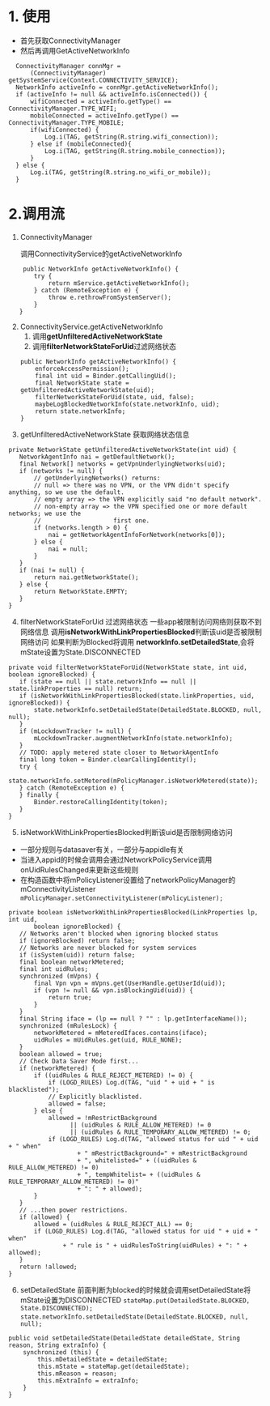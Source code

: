 # 1. 使用
- 首先获取ConnectivityManager
- 然后再调用GetActiveNetworkInfo

```
  ConnectivityManager connMgr =
      (ConnectivityManager) getSystemService(Context.CONNECTIVITY_SERVICE);
  NetworkInfo activeInfo = connMgr.getActiveNetworkInfo();
  if (activeInfo != null && activeInfo.isConnected()) {
      wifiConnected = activeInfo.getType() == ConnectivityManager.TYPE_WIFI;
      mobileConnected = activeInfo.getType() == ConnectivityManager.TYPE_MOBILE;
      if(wifiConnected) {
          Log.i(TAG, getString(R.string.wifi_connection));
      } else if (mobileConnected){
          Log.i(TAG, getString(R.string.mobile_connection));
      }
  } else {
      Log.i(TAG, getString(R.string.no_wifi_or_mobile));
  }
```
# 2.调用流
 1. ConnectivityManager
 
    调用ConnectivityService的getActiveNetworkInfo
 ```
     public NetworkInfo getActiveNetworkInfo() {
        try {
            return mService.getActiveNetworkInfo();
        } catch (RemoteException e) {
            throw e.rethrowFromSystemServer();
        }
    }
 ```
 2. ConnectivityService.getActiveNetworkInfo
    1. 调用**getUnfilteredActiveNetworkState**
    2. 调用**filterNetworkStateForUid**过滤网络状态
    ```
    public NetworkInfo getActiveNetworkInfo() {
        enforceAccessPermission();
        final int uid = Binder.getCallingUid();
        final NetworkState state = getUnfilteredActiveNetworkState(uid);
        filterNetworkStateForUid(state, uid, false);
        maybeLogBlockedNetworkInfo(state.networkInfo, uid);
        return state.networkInfo;
    }
    ```
 3. getUnfilteredActiveNetworkState 获取网络状态信息
 ```
 private NetworkState getUnfilteredActiveNetworkState(int uid) {
    NetworkAgentInfo nai = getDefaultNetwork();
    final Network[] networks = getVpnUnderlyingNetworks(uid);
    if (networks != null) {
        // getUnderlyingNetworks() returns:
        // null => there was no VPN, or the VPN didn't specify anything, so we use the default.
        // empty array => the VPN explicitly said "no default network".
        // non-empty array => the VPN specified one or more default networks; we use the
        //                    first one.
        if (networks.length > 0) {
            nai = getNetworkAgentInfoForNetwork(networks[0]);
        } else {
            nai = null;
        }
    }
    if (nai != null) {
        return nai.getNetworkState();
    } else {
        return NetworkState.EMPTY;
    }
}
 ```
 4. filterNetworkStateForUid 过滤网络状态
 一些app被限制访问网络则获取不到网络信息
 调用**isNetworkWithLinkPropertiesBlocked**判断该uid是否被限制网络访问
 如果判断为Blocked将调用 **networkInfo.setDetailedState**,会将mState设置为State.DISCONNECTED
 ```
 private void filterNetworkStateForUid(NetworkState state, int uid, boolean ignoreBlocked) {
    if (state == null || state.networkInfo == null || state.linkProperties == null) return;
    if (isNetworkWithLinkPropertiesBlocked(state.linkProperties, uid, ignoreBlocked)) {
        state.networkInfo.setDetailedState(DetailedState.BLOCKED, null, null);
    }
    if (mLockdownTracker != null) {
        mLockdownTracker.augmentNetworkInfo(state.networkInfo);
    }
    // TODO: apply metered state closer to NetworkAgentInfo
    final long token = Binder.clearCallingIdentity();
    try {
        state.networkInfo.setMetered(mPolicyManager.isNetworkMetered(state));
    } catch (RemoteException e) {
    } finally {
        Binder.restoreCallingIdentity(token);
    }
}
 ```
5. isNetworkWithLinkPropertiesBlocked判断该uid是否限制网络访问
 - 一部分规则与datasaver有关，一部分与appidle有关
 - 当进入appid的时候会调用会通过NetworkPolicyService调用onUidRulesChanged来更新这些规则
 - 在构造函数中将mPolicyListener设置给了networkPolicyManager的mConnectivityListener
 `mPolicyManager.setConnectivityListener(mPolicyListener);`
 ```
 private boolean isNetworkWithLinkPropertiesBlocked(LinkProperties lp, int uid,
        boolean ignoreBlocked) {
    // Networks aren't blocked when ignoring blocked status
    if (ignoreBlocked) return false;
    // Networks are never blocked for system services
    if (isSystem(uid)) return false;
    final boolean networkMetered;
    final int uidRules;
    synchronized (mVpns) {
        final Vpn vpn = mVpns.get(UserHandle.getUserId(uid));
        if (vpn != null && vpn.isBlockingUid(uid)) {
            return true;
        }
    }
    final String iface = (lp == null ? "" : lp.getInterfaceName());
    synchronized (mRulesLock) {
        networkMetered = mMeteredIfaces.contains(iface);
        uidRules = mUidRules.get(uid, RULE_NONE);
    }
    boolean allowed = true;
    // Check Data Saver Mode first...
    if (networkMetered) {
        if ((uidRules & RULE_REJECT_METERED) != 0) {
            if (LOGD_RULES) Log.d(TAG, "uid " + uid + " is blacklisted");
            // Explicitly blacklisted.
            allowed = false;
        } else {
            allowed = !mRestrictBackground
                  || (uidRules & RULE_ALLOW_METERED) != 0
                  || (uidRules & RULE_TEMPORARY_ALLOW_METERED) != 0;
            if (LOGD_RULES) Log.d(TAG, "allowed status for uid " + uid + " when"
                    + " mRestrictBackground=" + mRestrictBackground
                    + ", whitelisted=" + ((uidRules & RULE_ALLOW_METERED) != 0)
                    + ", tempWhitelist= + ((uidRules & RULE_TEMPORARY_ALLOW_METERED) != 0)"
                    + ": " + allowed);
        }
    }
    // ...then power restrictions.
    if (allowed) {
        allowed = (uidRules & RULE_REJECT_ALL) == 0;
        if (LOGD_RULES) Log.d(TAG, "allowed status for uid " + uid + " when"
                + " rule is " + uidRulesToString(uidRules) + ": " + allowed);
    }
    return !allowed;
}
 ```
6. setDetailedState
前面判断为blocked的时候就会调用setDetailedState将mState设置为DISCONNECTED
`stateMap.put(DetailedState.BLOCKED, State.DISCONNECTED);`
`state.networkInfo.setDetailedState(DetailedState.BLOCKED, null, null);`
```
public void setDetailedState(DetailedState detailedState, String reason, String extraInfo) {
    synchronized (this) {
        this.mDetailedState = detailedState;
        this.mState = stateMap.get(detailedState);
        this.mReason = reason;
        this.mExtraInfo = extraInfo;
    }
}
```
